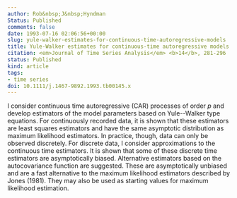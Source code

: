 ```yaml
---
author: Rob&nbsp;J&nbsp;Hyndman
Status: Published
comments: false
date: 1993-07-16 02:06:56+00:00
slug: yule-walker-estimates-for-continuous-time-autoregressive-models
title: Yule-Walker estimates for continuous-time autoregressive models
citation: <em>Journal of Time Series Analysis</em> <b>14</b>, 281-296
status: Published
kind: article
tags:
- time series
doi: 10.1111/j.1467-9892.1993.tb00145.x
---
```


I consider continuous time autoregressive (CAR) processes of order _p_ and develop estimators of the model parameters based on Yule--Walker type equations. For continuously recorded data, it is shown that these estimators are least squares estimators and have the same asymptotic distribution as maximum likelihood estimators.  In practice, though, data can only be observed discretely.  For discrete data, I consider approximations to the continuous time estimators.  It is shown that some of these discrete time estimators are asymptotically biased.  Alternative estimators based on the autocovariance function are suggested.  These are asymptotically unbiased and are a fast alternative to the maximum likelihood estimators described by Jones (1981). They may also be used as starting values for maximum likelihood estimation.

